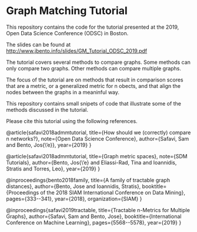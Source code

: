 # Graph Matching Tutorial

This repository contains the code for the tutorial presented at the 2019, Open Data Science Conference (ODSC) in Boston.

The slides can be found at http://www.jbento.info/slides/GM_Tutorial_ODSC_2019.pdf

The tutorial covers several methods to compare graphs. Some methods can only compare two graphs. Other methods can compare multiple graphs.

The focus of the tutorial are on methods that result in comparison scores that are a metric, or a generalized metric for n obects, and that align the nodes between the graphs in a meaninful way.

This repository contains small snipets of code that illustrate some of the methods discussed in the tutorial.

Please cite this tutorial using the following references.

@article{safavi2018admmtutorial, title={How should we (correctly)
compare n networks?}, note={Open Data Science Conference}, author={Safavi, Sam and Bento, Jos{\’e}}, year={2019} }

@article{safavi2018admmtutorial, title={Graph metric spaces}, note={SDM Tutorials}, author={Bento,
Jos{\’e} and Eliassi-Rad, Tina  and Ioannidis, Stratis and Torres, Leo}, year={2019} }

@inproceedings{bento2018family,
  title={A family of tractable graph distances},
  author={Bento, Jose and Ioannidis, Stratis},
  booktitle={Proceedings of the 2018 SIAM International Conference on Data Mining},
  pages={333--341},
  year={2018},
  organization={SIAM}
}

@inproceedings{safavi2019tractable,
  title={Tractable n-Metrics for Multiple Graphs},
  author={Safavi, Sam and Bento, Jose},
  booktitle={International Conference on Machine Learning},
  pages={5568--5578},
  year={2019}
}

